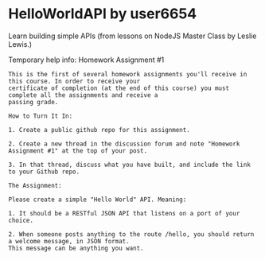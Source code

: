 # HelloWorldAPI by user6654
Learn building simple APIs (from lessons on NodeJS Master Class by Leslie Lewis.)

Temporary help info:
    Homework Assignment #1

    This is the first of several homework assignments you'll receive in this course. In order to receive your 
    certificate of completion (at the end of this course) you must complete all the assignments and receive a
    passing grade. 

    How to Turn It In:

    1. Create a public github repo for this assignment. 

    2. Create a new thread in the discussion forum and note "Homework Assignment #1" at the top of your post.

    3. In that thread, discuss what you have built, and include the link to your Github repo. 

    The Assignment:

    Please create a simple "Hello World" API. Meaning:

    1. It should be a RESTful JSON API that listens on a port of your choice. 

    2. When someone posts anything to the route /hello, you should return a welcome message, in JSON format. 
    This message can be anything you want. 
